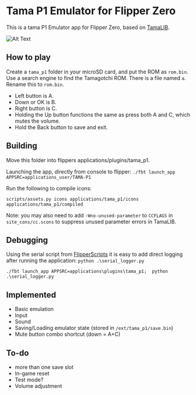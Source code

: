 Tama P1 Emulator for Flipper Zero
=======================================

This is a tama P1 Emulator app for Flipper Zero, based on [TamaLIB](https://github.com/jcrona/tamalib/).

![Alt Text](tama.gif)

How to play
-----------
Create a `tama_p1` folder in your microSD card, and put the ROM as `rom.bin`.
Use a search engine to find the Tamagotchi ROM. There is a file named `a`. 
Rename this to `rom.bin`. 

- Left button is A.
- Down or OK is B. 
- Right button is C. 
- Holding the Up button functions the same as press both A and C, which mutes the volume. 
- Hold the Back button to save and exit.


Building
--------
Move this folder into flippers applications/plugins/tama_p1. 


Launching the app, directly from console to flipper: 
`./fbt launch_app APPSRC=applications_user/TAMA-P1`

Run the following to compile icons:
```
scripts/assets.py icons applications/tama_p1/icons applications/tama_p1/compiled
```

Note: you may also need to add `-Wno-unused-parameter` to `CCFLAGS` in
`site_cons/cc.scons` to suppress unused parameter errors in TamaLIB.

Debugging
---------
Using the serial script from [FlipperScripts](https://github.com/DroomOne/FlipperScripts/blob/main/serial_logger.py) 
it is easy to add direct logging after running the application: 
`python .\serial_logger.py`

`./fbt launch_app APPSRC=applications\plugins\tama_p1;  python .\serial_logger.py`


Implemented
-----------
- Basic emulation
- Input
- Sound
- Saving/Loading emulator state (stored in `/ext/tama_p1/save.bin`)
- Mute button combo shortcut (down = A+C)

To-do
-----
- more than one save slot
- In-game reset
- Test mode?
- Volume adjustment
